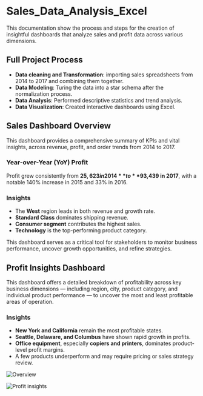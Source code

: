 # Sales_Data_Analysis_Excel
This documentation show the process and steps for the creation of insightful dashboards that analyze sales and profit data across various dimensions. 


## Full Project Process

- **Data cleaning and Transformation**: importing sales spreadsheets from 2014 to 2017 and combining them together.
- **Data Modeling**: Turing the data into a star schema after the normalization process.
- **Data Analysis**: Performed descriptive statistics and trend analysis.
- **Data Visualization**: Created interactive dashboards using Excel.

## Sales Dashboard Overview

This dashboard provides a comprehensive summary of KPIs and vital insights, across revenue, profit, and order trends from 2014 to 2017.




### Year-over-Year (YoY) Profit

Profit grew consistently from **$25,623 in 2014** to **$93,439 in 2017**, with a notable 140% increase in 2015 and 33% in 2016.

### Insights

- The **West** region leads in both revenue and growth rate.
- **Standard Class** dominates shipping revenue.
- **Consumer segment** contributes the highest sales.
- **Technology** is the top-performing product category.

This dashboard serves as a critical tool for stakeholders to monitor business performance, uncover growth opportunities, and refine strategies.


## Profit Insights Dashboard

This dashboard offers a detailed breakdown of profitability across key business dimensions — including region, city, product category, and individual product performance — to uncover the most and least profitable areas of operation.


### Insights

- **New York and California** remain the most profitable states.
- **Seattle, Delaware, and Columbus** have shown rapid growth in profits.
- **Office equipment**, especially **copiers and printers**, dominates product-level profit margins.
- A few products underperform and may require pricing or sales strategy review.



![Overview](https://github.com/user-attachments/assets/e7605e6f-78e1-49e2-a8a6-f0e0a4061d46)



![Profit insights](https://github.com/user-attachments/assets/1b49c211-13f7-4661-a7ec-f82e217f6588)

